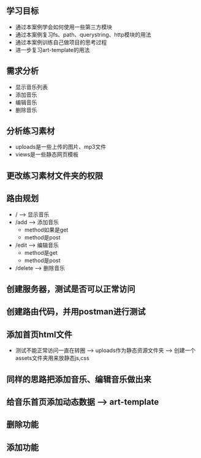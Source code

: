 ## 学习目标
- 通过本案例学会如何使用一些第三方模块
- 通过本案例复习fs、path、querystring、http模块的用法
- 通过本案例训练自己做项目的思考过程
- 进一步复习art-template的用法

## 需求分析
- 显示音乐列表
- 添加音乐
- 编辑音乐
- 删除音乐

## 分析练习素材
- uploads是一些上传的图片、mp3文件
- views是一些静态网页模板

## 更改练习素材文件夹的权限

## 路由规划
- / --> 显示音乐
- /add --> 添加音乐
    + method如果是get
    + method是post
- /edit --> 编辑音乐
    + method是get
    + method是post
- /delete --> 删除音乐


## 创建服务器，测试是否可以正常访问


## 创建路由代码，并用postman进行测试

## 添加首页html文件
- 测试不能正常访问一直在转圈 --> uploads作为静态资源文件夹 --> 创建一个assets文件夹用来放静态js,css

## 同样的思路把添加音乐、编辑音乐做出来

## 给音乐首页添加动态数据 --> art-template

## 删除功能


## 添加功能

